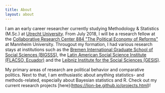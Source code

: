 ```yaml
---
title: About
layout: about
---
```


I am an early career researcher currently studying Methodology & Statistics (M.Sc.) at [Utrecht University](https://www.uu.nl/masters/en/methodology-and-statistics-behavioural-biomedical-and-social-sciences). From July 2018, I will be a research fellow at the [Collaborative Research Center 884 "The Political Economy of Reforms"](http://reforms.uni-mannheim.de/) at Mannheim University. Througout my formation, I had various research stays at institutions such as the [Bremen International Graduate School of Social Sciences (BIGSSS)](https://www.bigsss-bremen.de/), the [Latin American Social Science Institute (FLACSO, Ecuador)](https://www.flacso.edu.ec/portal/en) and the [Leibniz Institute for the Social Sciences (GESIS)](https://www.gesis.org/en/home/).  

My primary areas of research are political behavior and comparative politics. Next to that, I am enthusiastic about anything statistics- and methods-related, especially about Bayesian statistics and R. Check out my current research projects [here}(https://lion-be.github.io/projects.html)!

